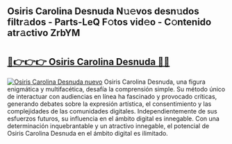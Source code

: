 ## Osiris Carolina Desnuda N𝚞𝚎vos desn𝚞dos filtr𝚊dos - Parts-LeQ F𝚘tos vid𝚎o - C𝚘ntenido atr𝚊ctivo ZrbYM

# <h2><a href="http://mb16mci.tromn.icu/?c=Osiris+Carolina+Desnuda">🔗👉👉👉 Osiris Carolina Desnuda 🔗🔗</a></h2>

[![Osiris Carolina Desnuda nuevo](https://i.imgur.com/pEAQMta.gif)](http://mb16mci.tromn.icu/?c=Osiris+Carolina+Desnuda)
Osiris Carolina Desnuda, una figura enigmática y multifacética, desafía la comprensión simple. Su método único de interactuar con audiencias en línea ha fascinado y provocado críticas, generando debates sobre la expresión artística, el consentimiento y las complejidades de las comunidades digitales. Independientemente de sus esfuerzos futuros, su influencia en el ámbito digital es innegable. Con una determinación inquebrantable y un atractivo innegable, el potencial de Osiris Carolina Desnuda en el ámbito digital es ilimitado.
